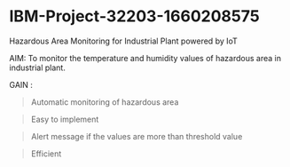 # IBM-Project-32203-1660208575
Hazardous Area Monitoring for Industrial Plant powered by IoT

AIM:
  To monitor the temperature and humidity values of hazardous area in industrial plant.   

GAIN :
  >Automatic monitoring of hazardous area
  
  >Easy to implement
  
  >Alert message if the values are more than threshold value
  
  >Efficient
  
  
  
